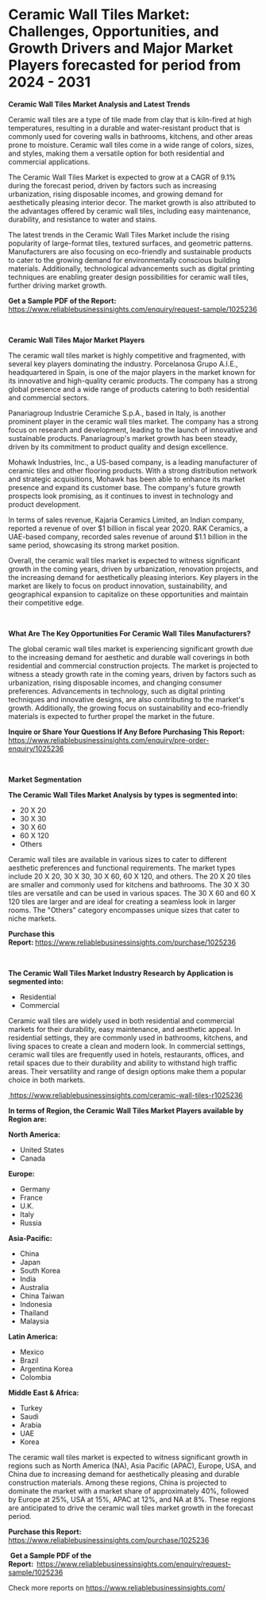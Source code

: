 <p><h1>Ceramic Wall Tiles Market: Challenges, Opportunities, and Growth Drivers and Major Market Players forecasted for period from 2024 - 2031</h1></p><p><strong>Ceramic Wall Tiles Market Analysis and Latest Trends</strong></p>
<p><p>Ceramic wall tiles are a type of tile made from clay that is kiln-fired at high temperatures, resulting in a durable and water-resistant product that is commonly used for covering walls in bathrooms, kitchens, and other areas prone to moisture. Ceramic wall tiles come in a wide range of colors, sizes, and styles, making them a versatile option for both residential and commercial applications.</p><p>The Ceramic Wall Tiles Market is expected to grow at a CAGR of 9.1% during the forecast period, driven by factors such as increasing urbanization, rising disposable incomes, and growing demand for aesthetically pleasing interior decor. The market growth is also attributed to the advantages offered by ceramic wall tiles, including easy maintenance, durability, and resistance to water and stains.</p><p>The latest trends in the Ceramic Wall Tiles Market include the rising popularity of large-format tiles, textured surfaces, and geometric patterns. Manufacturers are also focusing on eco-friendly and sustainable products to cater to the growing demand for environmentally conscious building materials. Additionally, technological advancements such as digital printing techniques are enabling greater design possibilities for ceramic wall tiles, further driving market growth.</p></p>
<p><strong>Get a Sample PDF of the Report:&nbsp;</strong> <a href="https://www.reliablebusinessinsights.com/enquiry/request-sample/1025236">https://www.reliablebusinessinsights.com/enquiry/request-sample/1025236</a></p>
<p>&nbsp;</p>
<p><strong>Ceramic Wall Tiles Major Market Players</strong></p>
<p><p>The ceramic wall tiles market is highly competitive and fragmented, with several key players dominating the industry. Porcelanosa Grupo A.I.E., headquartered in Spain, is one of the major players in the market known for its innovative and high-quality ceramic products. The company has a strong global presence and a wide range of products catering to both residential and commercial sectors. </p><p>Panariagroup Industrie Ceramiche S.p.A., based in Italy, is another prominent player in the ceramic wall tiles market. The company has a strong focus on research and development, leading to the launch of innovative and sustainable products. Panariagroup's market growth has been steady, driven by its commitment to product quality and design excellence.</p><p>Mohawk Industries, Inc., a US-based company, is a leading manufacturer of ceramic tiles and other flooring products. With a strong distribution network and strategic acquisitions, Mohawk has been able to enhance its market presence and expand its customer base. The company's future growth prospects look promising, as it continues to invest in technology and product development.</p><p>In terms of sales revenue, Kajaria Ceramics Limited, an Indian company, reported a revenue of over $1 billion in fiscal year 2020. RAK Ceramics, a UAE-based company, recorded sales revenue of around $1.1 billion in the same period, showcasing its strong market position.</p><p>Overall, the ceramic wall tiles market is expected to witness significant growth in the coming years, driven by urbanization, renovation projects, and the increasing demand for aesthetically pleasing interiors. Key players in the market are likely to focus on product innovation, sustainability, and geographical expansion to capitalize on these opportunities and maintain their competitive edge.</p></p>
<p>&nbsp;</p>
<p><strong>What Are The Key Opportunities For Ceramic Wall Tiles Manufacturers?</strong></p>
<p><p>The global ceramic wall tiles market is experiencing significant growth due to the increasing demand for aesthetic and durable wall coverings in both residential and commercial construction projects. The market is projected to witness a steady growth rate in the coming years, driven by factors such as urbanization, rising disposable incomes, and changing consumer preferences. Advancements in technology, such as digital printing techniques and innovative designs, are also contributing to the market's growth. Additionally, the growing focus on sustainability and eco-friendly materials is expected to further propel the market in the future.</p></p>
<p><strong>Inquire or Share Your Questions If Any Before Purchasing This Report:</strong> <a href="https://www.reliablebusinessinsights.com/enquiry/pre-order-enquiry/1025236">https://www.reliablebusinessinsights.com/enquiry/pre-order-enquiry/1025236</a></p>
<p>&nbsp;</p>
<p><strong>Market Segmentation</strong></p>
<p><strong>The Ceramic Wall Tiles Market Analysis by types is segmented into:</strong></p>
<p><ul><li>20 X 20</li><li>30 X 30</li><li>30 X 60</li><li>60 X 120</li><li>Others</li></ul></p>
<p><p>Ceramic wall tiles are available in various sizes to cater to different aesthetic preferences and functional requirements. The market types include 20 X 20, 30 X 30, 30 X 60, 60 X 120, and others. The 20 X 20 tiles are smaller and commonly used for kitchens and bathrooms. The 30 X 30 tiles are versatile and can be used in various spaces. The 30 X 60 and 60 X 120 tiles are larger and are ideal for creating a seamless look in larger rooms. The "Others" category encompasses unique sizes that cater to niche markets.</p></p>
<p><strong>Purchase this Report:&nbsp;</strong><a href="https://www.reliablebusinessinsights.com/purchase/1025236">https://www.reliablebusinessinsights.com/purchase/1025236</a></p>
<p>&nbsp;</p>
<p><strong>The Ceramic Wall Tiles Market Industry Research by Application is segmented into:</strong></p>
<p><ul><li>Residential</li><li>Commercial</li></ul></p>
<p><p>Ceramic wall tiles are widely used in both residential and commercial markets for their durability, easy maintenance, and aesthetic appeal. In residential settings, they are commonly used in bathrooms, kitchens, and living spaces to create a clean and modern look. In commercial settings, ceramic wall tiles are frequently used in hotels, restaurants, offices, and retail spaces due to their durability and ability to withstand high traffic areas. Their versatility and range of design options make them a popular choice in both markets.</p></p>
<p><a href="https://www.reliablebusinessinsights.com/ceramic-wall-tiles-r1025236">&nbsp;https://www.reliablebusinessinsights.com/ceramic-wall-tiles-r1025236</a></p>
<p><strong>In terms of Region, the Ceramic Wall Tiles Market Players available by Region are:</strong></p>
<p>
    <p> <strong> North America: </strong>
        <ul>
            <li>United States</li>
            <li>Canada</li>
        </ul>
        </p> 
    <p> <strong> Europe: </strong>
        <ul>
            <li>Germany</li>
            <li>France</li>
            <li>U.K.</li>
            <li>Italy</li>
            <li>Russia</li>
        </ul>
        </p> 
    <p> <strong> Asia-Pacific: </strong>
        <ul>
            <li>China</li>
            <li>Japan</li>
            <li>South Korea</li>
            <li>India</li>
            <li>Australia</li>
            <li>China Taiwan</li>
            <li>Indonesia</li>
            <li>Thailand</li>
            <li>Malaysia</li>
        </ul>
        </p> 
    <p> <strong> Latin America: </strong>
        <ul>
            <li>Mexico</li>
            <li>Brazil</li>
            <li>Argentina Korea</li>
            <li>Colombia</li>
        </ul>
        </p> 
    <p> <strong> Middle East & Africa: </strong>
        <ul>
            <li>Turkey</li>
            <li>Saudi</li>
            <li>Arabia</li>
            <li>UAE</li>
            <li>Korea</li>
        </ul>
    </p>
    </p>
<p><p>The ceramic wall tiles market is expected to witness significant growth in regions such as North America (NA), Asia Pacific (APAC), Europe, USA, and China due to increasing demand for aesthetically pleasing and durable construction materials. Among these regions, China is projected to dominate the market with a market share of approximately 40%, followed by Europe at 25%, USA at 15%, APAC at 12%, and NA at 8%. These regions are anticipated to drive the ceramic wall tiles market growth in the forecast period.</p></p>
<p><strong>Purchase this Report: </strong><a href="https://www.reliablebusinessinsights.com/purchase/1025236">https://www.reliablebusinessinsights.com/purchase/1025236</a></p>
<p>&nbsp;<strong>Get a Sample PDF of the Report:&nbsp;&nbsp;</strong><a href="https://www.reliablebusinessinsights.com/enquiry/request-sample/1025236">https://www.reliablebusinessinsights.com/enquiry/request-sample/1025236</a></p>
<p><strong></strong></p>
<p>Check more reports on <a href="https://www.reliablebusinessinsights.com/">https://www.reliablebusinessinsights.com/</a></p>